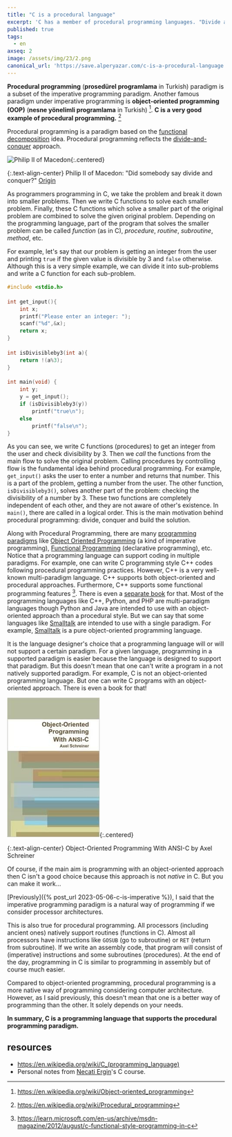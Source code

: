 ```yaml
---
title: "C is a procedural language"
excerpt: 'C has a member of procedural programming languages. "Divide and conquer" is the heart of this paradigm.'
published: true
tags:
  - en
axseq: 2
image: /assets/img/23/2.png
canonical_url: 'https://save.alperyazar.com/c-is-a-procedural-language'
---
```


**Procedural programming** (**prosedürel programlama** in Turkish) paradigm is a
subset of the imperative programming paradigm. Another famous paradigm under
imperative programming is **object-oriented programming (OOP)** (**nesne
yönelimli programlama** in Turkish) [^2f]. **C is a very good example of
procedural programming.** [^1f]

Procedural programming is a paradigm based on the [functional
decomposition](https://www.investopedia.com/terms/f/functional-decomposition.asp)
idea. Procedural programming reflects the
[divide-and-conquer](https://en.wikipedia.org/wiki/Divide_and_rule) approach.

![Philip II of Macedon](https://upload.wikimedia.org/wikipedia/commons/a/a5/Philip-ii-of-macedon.jpg){:.centered}

{:.text-align-center}
Philip II of Macedon: "Did somebody say divide and conquer?" [Origin](https://en.wikipedia.org/wiki/File:Philip-ii-of-macedon.jpg)

As programmers programming in C, we take the problem and break it down into
smaller problems. Then we write C functions to solve each smaller problem.
Finally, these C functions which solve a smaller part of the original problem
are combined to solve the given original problem. Depending on the programming
language, part of the program that solves the smaller problem can be called
*function* (as in C), *procedure*, *routine*, *subroutine*, *method*, etc.

For example, let's say that our problem is getting an integer from the user and
printing `true` if the given value is divisible by 3 and `false` otherwise.
Although this is a very simple example, we can divide it into sub-problems and
write a C function for each sub-problem.

```c
#include <stdio.h>

int get_input(){
    int x;
    printf("Please enter an integer: ");
    scanf("%d",&x);
    return x;
}

int isDivisibleby3(int a){
    return !(a%3);
}

int main(void) {
    int y;
    y = get_input();
    if (isDivisibleby3(y))
        printf("true\n");
    else
        printf("false\n");
}
```

As you can see, we write C functions (procedures) to get an integer from the
user and check divisibility by 3. Then we *call* the functions from the main
flow to solve the original problem. Calling procedures by controlling flow is
the fundamental idea behind procedural programming. For example, `get_input()`
asks the user to enter a number and returns that number. This is a part of the
problem, getting a number from the user. The other function, `isDivisibleby3()`,
solves another part of the problem: checking the divisibility of a number by 3.
These two functions are completely independent of each other, and they are not
aware of other's existence. In `main()`, there are called in a logical order.
This is the main motivation behind procedural programming: divide, conquer and
build the solution.

Along with Procedural Programming, there are many [programming
paradigms](https://en.wikipedia.org/wiki/Programming_paradigm) like [Object
Oriented Programming](https://en.wikipedia.org/wiki/Object-oriented_programming)
(a kind of imperative programming), [Functional
Programming](https://en.wikipedia.org/wiki/Functional_programming) (declarative
programming), etc. Notice that a programming language can support coding in
multiple paradigms. For example, one can write C programming style C++ codes
following procedural programming practices. However, C++ is a very well-known
multi-paradigm language. C++ supports both object-oriented and procedural
approaches. Furthermore, C++ supports some functional programming features
[^3f]. There is even a [separate
book](https://www.amazon.com/Functional-Programming-programs-functional-techniques/dp/1617293814)
for that. Most of the programming languages like C++, Python, and PHP are
multi-paradigm languages though Python and Java are intended to use with an
object-oriented approach than a procedural style. But we can say that some
languages like [Smalltalk](https://en.wikipedia.org/wiki/Smalltalk) are intended
to use with a single paradigm. For example,
[Smalltalk](https://en.wikipedia.org/wiki/Smalltalk) is a pure object-oriented
programming language.

It is the language designer's choice that a programming language will or will
not support a certain paradigm. For a given language, programming in a supported
paradigm is easier because the language is designed to support that paradigm.
But this doesn't mean that one can't write a program in a not natively supported
paradigm. For example, C is not an object-oriented programming language. But one
can write C programs with an object-oriented approach. There is even a book for
that!

![Object-Oriented Programming With ANSI-C by Axel Schreiner](/assets/img/23/2-a.jpeg){:.centered}

{:.text-align-center}
Object-Oriented Programming With ANSI-C by Axel Schreiner

Of course, if the main aim is programming with an object-oriented approach then
C isn't a good choice because this approach is not *native* in C. But you can
make it work…

[Previously]({% post_url 2023-05-06-c-is-imperative %}), I said that the
imperative programming paradigm is a natural way of programming if we consider
processor architectures.

This is also true for procedural programming. All processors (including ancient
ones) natively support routines (functions in C). Almost all processors have
instructions like `GOSUB` (go to subroutine) or `RET` (return from subroutine).
If we write an assembly code, that program will consist of (imperative)
instructions and some subroutines (procedures). At the end of the day,
programming in C is similar to programming in assembly but of course much
easier.

Compared to object-oriented programming, procedural programming is a more native
way of programming considering computer architecture. However, as I said
previously, this doesn't mean that one is a better way of programming than the
other. It solely depends on your needs.

**In summary, C is a programming language that supports the procedural
programming paradigm.**

## resources

- <https://en.wikipedia.org/wiki/C_(programming_language)>
- Personal notes from [Necati Ergin](https://github.com/necatiergin/)'s C course.

[^1f]: <https://en.wikipedia.org/wiki/Procedural_programming>
[^2f]: <https://en.wikipedia.org/wiki/Object-oriented_programming>
[^3f]: <https://learn.microsoft.com/en-us/archive/msdn-magazine/2012/august/c-functional-style-programming-in-c>
